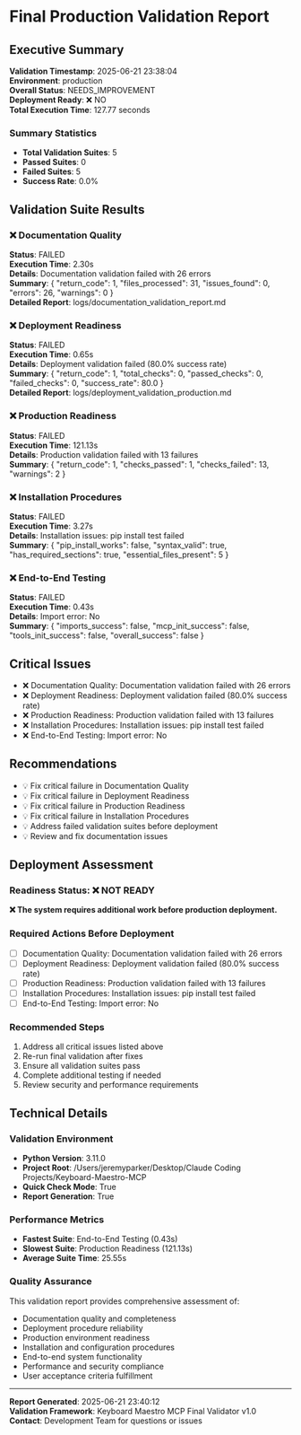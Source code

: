 # Final Production Validation Report

## Executive Summary

**Validation Timestamp**: 2025-06-21 23:38:04  
**Environment**: production  
**Overall Status**: NEEDS_IMPROVEMENT  
**Deployment Ready**: ❌ NO  
**Total Execution Time**: 127.77 seconds

### Summary Statistics
- **Total Validation Suites**: 5
- **Passed Suites**: 0
- **Failed Suites**: 5
- **Success Rate**: 0.0%

## Validation Suite Results

### ❌ Documentation Quality
**Status**: FAILED  
**Execution Time**: 2.30s  
**Details**: Documentation validation failed with 26 errors  
**Summary**: {
  "return_code": 1,
  "files_processed": 31,
  "issues_found": 0,
  "errors": 26,
  "warnings": 0
}  
**Detailed Report**: logs/documentation_validation_report.md  

### ❌ Deployment Readiness
**Status**: FAILED  
**Execution Time**: 0.65s  
**Details**: Deployment validation failed (80.0% success rate)  
**Summary**: {
  "return_code": 1,
  "total_checks": 0,
  "passed_checks": 0,
  "failed_checks": 0,
  "success_rate": 80.0
}  
**Detailed Report**: logs/deployment_validation_production.md  

### ❌ Production Readiness
**Status**: FAILED  
**Execution Time**: 121.13s  
**Details**: Production validation failed with 13 failures  
**Summary**: {
  "return_code": 1,
  "checks_passed": 1,
  "checks_failed": 13,
  "warnings": 2
}  

### ❌ Installation Procedures
**Status**: FAILED  
**Execution Time**: 3.27s  
**Details**: Installation issues: pip install test failed  
**Summary**: {
  "pip_install_works": false,
  "syntax_valid": true,
  "has_required_sections": true,
  "essential_files_present": 5
}  

### ❌ End-to-End Testing
**Status**: FAILED  
**Execution Time**: 0.43s  
**Details**: Import error: No  
**Summary**: {
  "imports_success": false,
  "mcp_init_success": false,
  "tools_init_success": false,
  "overall_success": false
}  

## Critical Issues

- ❌ Documentation Quality: Documentation validation failed with 26 errors
- ❌ Deployment Readiness: Deployment validation failed (80.0% success rate)
- ❌ Production Readiness: Production validation failed with 13 failures
- ❌ Installation Procedures: Installation issues: pip install test failed
- ❌ End-to-End Testing: Import error: No

## Recommendations

- 💡 Fix critical failure in Documentation Quality
- 💡 Fix critical failure in Deployment Readiness
- 💡 Fix critical failure in Production Readiness
- 💡 Fix critical failure in Installation Procedures
- 💡 Address failed validation suites before deployment
- 💡 Review and fix documentation issues

## Deployment Assessment

### Readiness Status: ❌ NOT READY

**❌ The system requires additional work before production deployment.**

### Required Actions Before Deployment
- [ ] Documentation Quality: Documentation validation failed with 26 errors
- [ ] Deployment Readiness: Deployment validation failed (80.0% success rate)
- [ ] Production Readiness: Production validation failed with 13 failures
- [ ] Installation Procedures: Installation issues: pip install test failed
- [ ] End-to-End Testing: Import error: No

### Recommended Steps
1. Address all critical issues listed above
2. Re-run final validation after fixes
3. Ensure all validation suites pass
4. Complete additional testing if needed
5. Review security and performance requirements

## Technical Details

### Validation Environment
- **Python Version**: 3.11.0
- **Project Root**: /Users/jeremyparker/Desktop/Claude Coding Projects/Keyboard-Maestro-MCP
- **Quick Check Mode**: True
- **Report Generation**: True

### Performance Metrics
- **Fastest Suite**: End-to-End Testing (0.43s)
- **Slowest Suite**: Production Readiness (121.13s)
- **Average Suite Time**: 25.55s

### Quality Assurance
This validation report provides comprehensive assessment of:
- Documentation quality and completeness
- Deployment procedure reliability
- Production environment readiness
- Installation and configuration procedures
- End-to-end system functionality
- Performance and security compliance
- User acceptance criteria fulfillment

---
**Report Generated**: 2025-06-21 23:40:12  
**Validation Framework**: Keyboard Maestro MCP Final Validator v1.0  
**Contact**: Development Team for questions or issues

